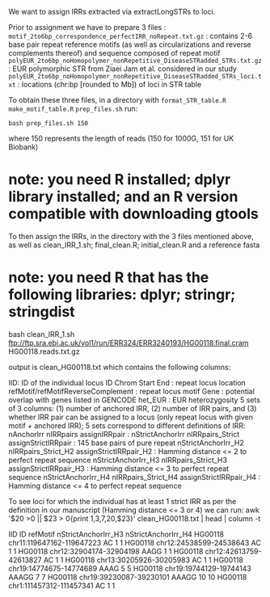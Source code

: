 We want to assign IRRs extracted via extractLongSTRs to loci. 

Prior to assignment we have to prepare 3 files : 
``motif_2to6bp_correspondence_perfectIRR_noRepeat.txt.gz`` : contains 2-6 base pair repeat reference motifs (as well as circularizations and reverse complements thereof) and sequence composed of repeat motif
``polyEUR_2to6bp_noHomopolymer_nonRepetitive_DiseaseSTRadded_STRs.txt.gz`` : EUR polymorphic STR from Ziaei Jam et al. considered in our study
``polyEUR_2to6bp_noHomopolymer_nonRepetitive_DiseaseSTRadded_STRs_loci.txt`` : locations (chr:bp [rounded to Mb]) of loci in STR table

To obtain these three files, in a directory with ``format_STR_table.R``  ``make_motif_table.R``  ``prep_files.sh`` run:  
```
bash prep_files.sh 150
```
where 150 represents the length of reads (150 for 1000G, 151 for UK Biobank)
# note: you need R installed; dplyr library installed; and an R version compatible with downloading gtools

To then assign the IRRs, in the directory with the 3 files mentioned above, as well as clean_IRR_1.sh; final_clean.R; initial_clean.R and a reference fasta
# note: you need R that has the following libraries: dplyr; stringr; stringdist 

bash clean_IRR_1.sh ftp://ftp.sra.ebi.ac.uk/vol1/run/ERR324/ERR3240193/HG00118.final.cram HG00118.reads.txt.gz

output is clean_HG00118.txt which contains the following columns:

IID: ID of the individual 
locus ID Chrom Start End : repeat locus location
refMotif/refMotifReverseComplement  : repeat locus motif
Gene : potential overlap with genes listed in GENCODE 
het_EUR : EUR heterozygosity
5 sets of 3 columns: (1) number of anchored IRR, (2) number of IRR pairs, and (3) whether IRR pair can be assigned to a locus (only repeat locus with given motif + anchored IRR); 5 sets correspond to different definitions of IRR:
nAnchorIrr nIRRpairs assignIRRpair : 
nStrictAnchorIrr nIRRpairs_Strict assignStrictIRRpair : 145 base pairs of pure repeat
nStrictAnchorIrr_H2 nIRRpairs_Strict_H2 assignStrictIRRpair_H2 : Hamming distance <= 2 to perfect repeat sequence
nStrictAnchorIrr_H3 nIRRpairs_Strict_H3 assignStrictIRRpair_H3 : Hamming distance <= 3 to perfect repeat sequence
nStrictAnchorIrr_H4 nIRRpairs_Strict_H4 assignStrictIRRpair_H4 : Hamming distance <= 4 to perfect repeat sequence

To see loci for which the individual has at least 1 strict IRR as per the definition in our manuscript (Hamming distance <= 3 or 4) we can run:
awk '$20 >0 || $23 > 0{print $1,$3,$7,$20,$23}' clean_HG00118.txt | head | column -t

IID      ID                         refMotif  nStrictAnchorIrr_H3  nStrictAnchorIrr_H4
HG00118  chr11:119647162-119647223  AC        1                    1
HG00118  chr12:24538599-24538643    AC        1                    1
HG00118  chr12:32904174-32904198    AAGG      1                    1
HG00118  chr12:42613759-42613827    AC        1                    1
HG00118  chr13:30205926-30205983    AC        1                    1
HG00118  chr19:14774675-14774689    AAAG      5                    5
HG00118  chr19:19744129-19744143    AAAGG     7                    7
HG00118  chr19:39230087-39230101    AAAGG     10                   10
HG00118  chr1:111457312-111457341   AC        1                    1

